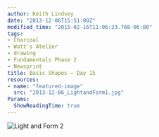 ```yaml
---
author: Keith Lindsey
date: "2013-12-06T15:51:00Z"
modified_time: "2015-02-16T11:06:23.768-06:00"
tags:
- Charcoal
- Watt's Atelier
- drawing
- Fundamentals Phase 2
- Newsprint
title: Basic Shapes – Day 15
resources:
- name: "featured-image"
  src: "2013-12-06_LightandForm1.jpg"
Params:
  ShowReadingTime: true
---
```


![Light and Form 2](/images/2013/12/2013-12-06_LightandForm2.jpg)